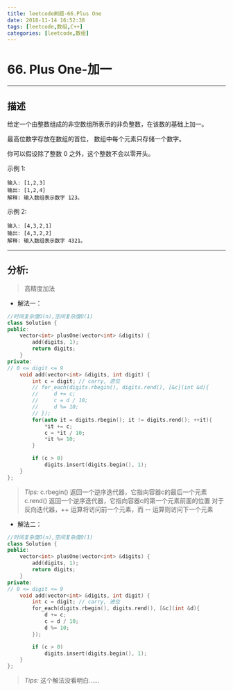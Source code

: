 ```yaml
---
title: leetcode刷题-66.Plus One
date: 2018-11-14 16:52:38
tags: [leetcode,数组,C++]
categories: [leetcode,数组]
---
```


# 66. Plus One-加一

---

## 描述

给定一个由整数组成的非空数组所表示的非负整数，在该数的基础上加一。

最高位数字存放在数组的首位， 数组中每个元素只存储一个数字。

你可以假设除了整数 0 之外，这个整数不会以零开头。

示例 1:

```
输入: [1,2,3]
输出: [1,2,4]
解释: 输入数组表示数字 123。
```

示例 2:

```
输入: [4,3,2,1]
输出: [4,3,2,2]
解释: 输入数组表示数字 4321。
```

---

## 分析:
>高精度加法

- 解法一：

```c++
//时间复杂度O(n),空间复杂度O(1)
class Solution {
public:
    vector<int> plusOne(vector<int> &digits) {
        add(digits, 1);
        return digits;
    }
private:
// 0 <= digit <= 9
    void add(vector<int> &digits, int digit) {
        int c = digit; // carry, 进位
        // for_each(digits.rbegin(), digits.rend(), [&c](int &d){
        //     d += c;
        //     c = d / 10;
        //     d %= 10;
        // });
        for(auto it = digits.rbegin(); it != digits.rend(); ++it){
            *it += c;
            c = *it / 10;
            *it %= 10;
        }

        if (c > 0) 
            digits.insert(digits.begin(), 1);
    }
};
```

>*Tips:*
>c.rbegin() 返回一个逆序迭代器，它指向容器c的最后一个元素
>c.rend() 返回一个逆序迭代器，它指向容器c的第一个元素前面的位置
>对于反向迭代器，++ 运算将访问前一个元素，而 -- 运算则访问下一个元素

- 解法二：

```c++
//时间复杂度O(n),空间复杂度O(1)
class Solution {
public:
    vector<int> plusOne(vector<int> &digits) {
        add(digits, 1);
        return digits;
    }
private:
// 0 <= digit <= 9
    void add(vector<int> &digits, int digit) {
        int c = digit; // carry, 进位
        for_each(digits.rbegin(), digits.rend(), [&c](int &d){
            d += c;
            c = d / 10;
            d %= 10;
        });

        if (c > 0) 
            digits.insert(digits.begin(), 1);
    }
};
```

>*Tips:*
>这个解法没看明白......